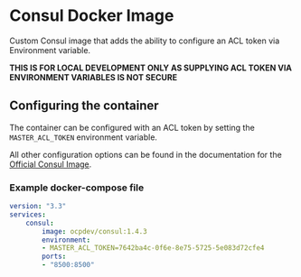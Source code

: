# Consul Docker Image
Custom Consul image that adds the ability to configure an ACL token via Environment variable.

__THIS IS FOR LOCAL DEVELOPMENT ONLY AS SUPPLYING ACL TOKEN VIA ENVIRONMENT VARIABLES IS NOT SECURE__

## Configuring the container
The container can be configured with an ACL token by setting the `MASTER_ACL_TOKEN` environment variable.

All other configuration options can be found in the documentation for the [Official Consul Image](https://hub.docker.com/_/consul).

### Example docker-compose file
```yaml
version: "3.3"
services:
    consul:
        image: ocpdev/consul:1.4.3
        environment:
        - MASTER_ACL_TOKEN=7642ba4c-0f6e-8e75-5725-5e083d72cfe4
        ports:
        - "8500:8500"

```